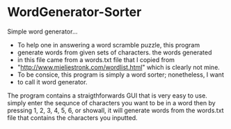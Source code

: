 # WordGenerator-Sorter
Simple word generator...

 * To help one in answering a word scramble puzzle, this program
 * generate words from given sets of characters. the words generated
 * in this file came from a words.txt file that I copied from 
 * "http://www.mieliestronk.com/wordlist.html" which is clearly not mine.
 * To be consice, this program is simply a word sorter; nonetheless, I want
 * to call it word generator.
 
 The program contains a straigthforwards GUI that is very easy to use. 
 simply enter the sequnce of characters you want to be in a word then 
 by pressing 1, 2, 3, 4, 5, 6, or showall, it will generate words from the
 words.txt file that contains the characters you inputted.
 
 
 
 
 
